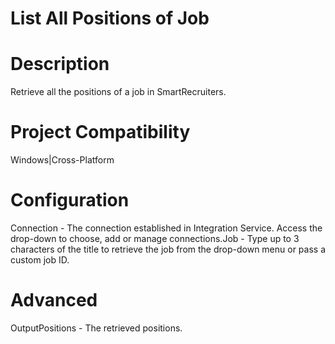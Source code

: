 ﻿# List All Positions of Job

# Description

Retrieve all the positions of a job in SmartRecruiters.

# Project Compatibility

Windows|Cross-Platform

# Configuration

Connection - The connection established in Integration Service.
                        Access the drop-down to choose, add or manage connections.Job - Type up to 3 characters of the title to retrieve the job from
                        the drop-down menu or pass a custom job ID.

# Advanced

OutputPositions - The retrieved positions.
